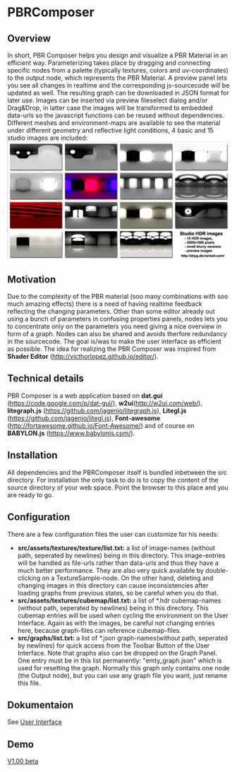 # PBRComposer
## Overview
In short, PBR Composer helps you design and visualize a PBR Material in an efficient way. Parameterizing takes place by dragging and connecting specific nodes from a palette (typically textures, colors and uv-coordinates) to the output node, which represents the PBR Material. A preview panel lets you see all changes in realtime and the corresponding js-sourcecode will be updated as well. The resulting graph  can be downloaded in JSON format for later use. Images can be inserted via preview fileselect dialog and/or Drag&Drop, in latter case the images will be transformed to embedded data-urls so the javascript functions can be reused without dependencies. Different meshes and environment-maps are available to see the material under different geometry and reflective light conditions, 4 basic and 15 studio images are included:
![strudioHDR](doc/images/studio_hdr.jpg)

## Motivation
Due to the complexity of the PBR material (soo many combinations with soo much amazing effects) there is a need of having realtime feedback reflecting the changing parameters. Other than some editor already out using a bunch of parameters in confusing properties panels, nodes lets you to concentrate only on the parameters you need giving a nice overview in form of a graph. Nodes can also be shared and avoids therfore redundancy in the sourcecode. The goal is/was to make the user interface as efficient as possible. The idea for realizing the PBR Composer was inspired from **Shader Editor** (http://victhorlopez.github.io/editor/).
## Technical details
PBR Composer is a web application based on **dat.gui** (https://code.google.com/p/dat-gui/), **w2ui**(http://w2ui.com/web/), **litegraph.js** (https://github.com/jagenjo/litegraph.js), **Litegl.js** (https://github.com/jagenjo/litegl.js), **Font-awesome** (http://fortawesome.github.io/Font-Awesome/) and of course on **BABYLON.js** (https://www.babylonjs.com/). 
## Installation
All dependencies and the PBRComposer itself is bundled inbetween the src directory. For installation the only task to do is to copy the content of the source directory of your web space. Point the browser to this place and you are ready to go.
## Configuration
There are a few configuration files the user can customize for his needs:
* **src/assets/textures/texture/list.txt:** a list of image-names (without path, seperated by newlines) being in this directory. This image-entries will be handled as file-urls rather than data-urls and thus they have a much better performance. They are also very quick available by double-clicking on a TextureSample-node. On the other hand, deleting and changing images in this directory can cause inconsistencies after loading graphs from previous states, so be careful when you do that.
* **src/assets/textures/cubemap/list.txt:** a list of *.hdr cubemap-names (without path, seperated by newlines) being in this directory. This cubemap entries will be used when cycling the environment on the User Interface. Again as with the images, be careful not changing entries here, because graph-files can reference cubemap-files.
* **src/graphs/list.txt:** a list of *.json graph-names(without path, seperated by newlines) for quick access from the Toolbar Button of the User Interface. Note that graphs also can be dropped on the Graph Panel. One entry must be in this list permanently: "emty_graph.json" which is used for resetting the graph. Normally this graph only contains one node (the Output node), but you can use any graph file you want, just rename this file.
## Dokumentaion
See [User Interface](doc/README.md)
## Demo
[V1.00 beta](http://johann.langhofer.net/PBRComposer)
